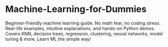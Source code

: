 # Machine-Learning-for-Dummies
Beginner-friendly machine learning guide. No math fear, no coding stress. Real-life examples, intuitive explanations, and hands-on Python demos. Covers KNN, decision trees, regression, clustering, neural networks, model tuning &amp; more. Learn ML the simple way!
